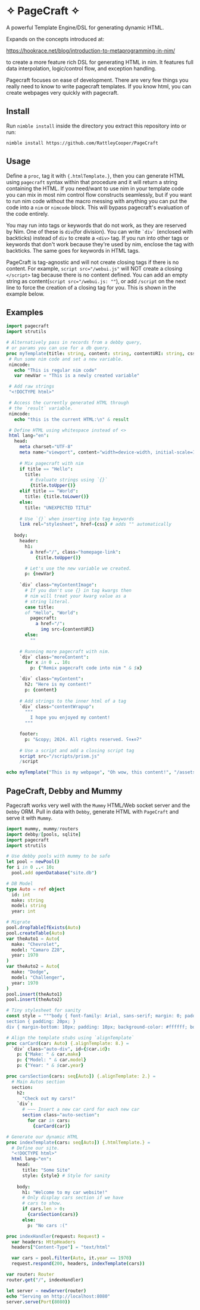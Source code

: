 # ✧ PageCraft ✧

 A powerful Template Engine/DSL for generating dynamic HTML. 
 
 Expands on the concepts introduced at:

 https://hookrace.net/blog/introduction-to-metaprogramming-in-nim/

 to create a more feature rich DSL for generating HTML in nim. It features full data interpolation, logic/control flow, and exception handling.

 Pagecraft focuses on ease of development. There are very few things you really need to know to write pagecraft templates. If you know html, you can create webpages very quickly with pagecraft.

 ## Install

 Run `nimble install` inside the directory you extract this repository into or run:

 `nimble install https://github.com/RattleyCooper/PageCraft`

 ## Usage

 Define a `proc`, tag it with `{.htmlTemplate.}`, then you can generate HTML using `pagecraft` syntax within that procedure and it will return a string containing the HTML. If you need/want to use nim in your template code you can mix in most nim control flow constructs seamlessly, but if you want to run nim code without the macro messing with anything you can put the code into a `nim` or `nimcode` block. This will bypass pagecraft's evaluation of the code entirely.
 
 You may run into tags or keywords that do not work, as they are reserved by Nim. One of these is `div`(for division). You can write `` `div` `` (enclosed with backticks) instead of `div` to create a `<div>` tag. If you run into other tags or keywords that don't work because they're used by nim, enclose the tag with backticks. The same goes for keywords in HTML tags.

 PageCraft is tag-agnostic and will not create closing tags if there is no content. For example, `script src="/webui.js"` will NOT create a closing `</script>` tag because there is no content defined. You can add an empty string as content(`script src="/webui.js: ""`), or add `/script` on the next line to force the creation of a closing tag for you. This is shown in the example below.

## Examples

 ```nim
import pagecraft
import strutils

# Alternatively pass in records from a debby query,
# or params you can use for a db query.
proc myTemplate(title: string, content: string, contentURI: string, css: string) {.htmlTemplate.} =
  # Run some nim code and set a new variable.
  nimcode:
    echo "This is regular nim code"
    var newVar = "This is a newly created variable"

  # Add raw strings
  "<!DOCTYPE html>"

  # Access the currently generated HTML through
  # the `result` variable.
  nimcode:
    echo "this is the current HTML:\n" & result

  # Define HTML using whitespace instead of <>
  html lang="en":
    head:
      meta charset="UTF-8"
      meta name="viewport", content="width=device-width, initial-scale=1.0"
      
      # Mix pagecraft with nim
      if title == "Hello":
        title: 
          # Evaluate strings using `{}`
          {title.toUpper()}
      elif title == "World":
        title: {title.toLower()}
      else:
        title: "UNEXPECTED TITLE"
      
      # Use `{}` when inserting into tag keywords
      link rel="stylesheet", href={css} # adds "" automatically
    
    body:
      header:
        h1: 
          a href="/", class="homepage-link":
            {title.toUpper()}

        # Let's use the new variable we created.
        p: {newVar}
      
      `div` class="myContentImage":
        # If you don't use {} in tag kwargs then 
        # nim will treat your kwarg value as a 
        # string literal.
        case title:
        of "Hello", "World":
          pagecraft:
            a href="/":
              img src={contentURI}
        else:
          ""
      
      # Running more pagecraft with nim. 
      `div` class="moreContent":
        for x in 0 .. 10:
          p: {"Remix pagecraft code into nim " & $x}

      `div` class="myContent": 
        h2: "Here is my content!"
        p: {content}
      
      # Add strings to the inner html of a tag
      `div` class="contentWrapup":
        """
          I hope you enjoyed my content!
        """

      footer:
        p: "&copy; 2024. All rights reserved. ʕ⊙ᴥ⊙ʔ"
      
      # Use a script and add a closing script tag
      script src="/scripts/prism.js"
      /script

echo myTemplate("This is my webpage", "Oh wow, this content!", "/assets/contentImg.png", "/scripts/prism.css")
 ```

## PageCraft, Debby and Mummy

Pagecraft works very well with the `Mummy` HTML/Web socket server and the `Debby` ORM. Pull in data with `Debby`, generate HTML with `PageCraft` and serve it with `Mummy`.

```nim
import mummy, mummy/routers
import debby/[pools, sqlite]
import pagecraft
import strutils

# Use debby pools with mummy to be safe
let pool = newPool()
for i in 0 ..< 10:
  pool.add openDatabase("site.db")

# DB Model
type Auto = ref object
  id: int
  make: string
  model: string
  year: int

# Migrate
pool.dropTableIfExists(Auto)
pool.createTable(Auto)
var theAuto1 = Auto(
  make: "Chevrolet",
  model: "Camaro Z28",
  year: 1970
)
var theAuto2 = Auto(
  make: "Dodge",
  model: "Challenger",
  year: 1970
)
pool.insert(theAuto1)
pool.insert(theAuto2)

# Tiny stylesheet for sanity
const style = """body { font-family: Arial, sans-serif; margin: 0; padding: 0; background-color: #f4f4f4; }
section { padding: 20px; }
div { margin-bottom: 10px; padding: 10px; background-color: #ffffff; border: 1px solid #dddddd; border-radius: 4px; }"""

# Align the template stubs using `alignTemplate`
proc carCard(car: Auto) {.alignTemplate: 8.} =
  `div` class="auto-div", id={$car.id}:
    p: {"Make: " & car.make}
    p: {"Model: " & car.model}
    p: {"Year: " & $car.year}

proc carsSection(cars: seq[Auto]) {.alignTemplate: 2.} =
  # Main Autos section
  section:
    h2: 
      "Check out my cars!"
    `div`:
      # ~~~ Insert a new car card for each new car
      section class="auto-section":
        for car in cars:
          {carCard(car)}

# Generate our dynamic HTML
proc indexTemplate(cars: seq[Auto]) {.htmlTemplate.} =
  # Define our site.
  "<!DOCTYPE html>"
  html lang="en":
    head:
      title: "Some Site"
      style: {style} # Style for sanity
      
    body:
      h1: "Welcome to my car website!"
      # Only display cars section if we have
      # cars to show.
      if cars.len > 0:
        {carsSection(cars)}
      else:
        p: "No cars :("

proc indexHandler(request: Request) =
  var headers: HttpHeaders
  headers["Content-Type"] = "text/html"

  var cars = pool.filter(Auto, it.year == 1970)
  request.respond(200, headers, indexTemplate(cars))

var router: Router
router.get("/", indexHandler)

let server = newServer(router)
echo "Serving on http://localhost:8080"
server.serve(Port(8080))
```
